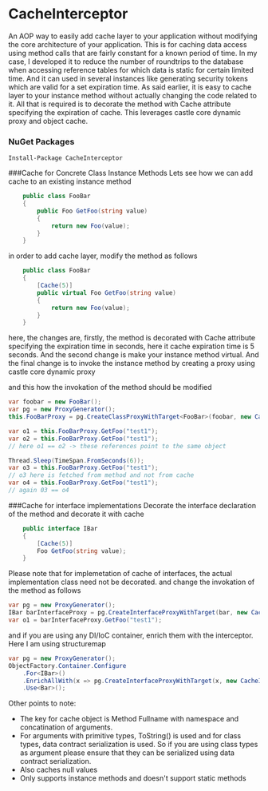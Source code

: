 # CacheInterceptor

An AOP way to easily add cache layer to your application without modifying the core architecture of your application. This is for caching data access using method calls that are fairly constant for a known period of time. In my case, I developed it to reduce the number of roundtrips to the database when accessing reference tables for which data is static for certain limited time. And it can used in several instances like generating security tokens which are valid for a set expiration time.
As said earlier, it is easy to cache layer to your instance method without actually changing the code related to it. All that is required is to decorate the method with Cache attribute specifying the expiration of cache. This leverages castle core dynamic proxy and object cache.

### NuGet Packages

```
Install-Package CacheInterceptor
```

###Cache for Concrete Class Instance Methods
Lets see how we can add cache to an existing instance method

```csharp
    public class FooBar
    {
        public Foo GetFoo(string value)
        {
            return new Foo(value);
        }
    }
```
in order to add cache layer, modify the method as follows
```csharp
    public class FooBar
    {
        [Cache(5)]
        public virtual Foo GetFoo(string value)
        {
            return new Foo(value);
        }
    }
```
here, the changes are, firstly, the method is decorated with Cache attribute specifying the expiration time in seconds, here it cache expiration time is 5 seconds. And the second change is make your instance method virtual.
And the final change is to invoke the instance method by creating a proxy using castle core dynamic proxy

and this how the invokation of the method should be modified
```csharp
var foobar = new FooBar();
var pg = new ProxyGenerator();
this.FooBarProxy = pg.CreateClassProxyWithTarget<FooBar>(foobar, new CacheInterceptor());

var o1 = this.FooBarProxy.GetFoo("test1");
var o2 = this.FooBarProxy.GetFoo("test1");
// here o1 == o2 -> these references point to the same object

Thread.Sleep(TimeSpan.FromSeconds(6));
var o3 = this.FooBarProxy.GetFoo("test1");
// o3 here is fetched from method and not from cache
var o4 = this.FooBarProxy.GetFoo("test1");
// again 03 == o4
```
###Cache for interface implementations
Decorate the interface declaration of the method and decorate it with cache
```csharp
    public interface IBar
    {
        [Cache(5)]
        Foo GetFoo(string value);
    }
```
Please note that for implemetation of cache of interfaces, the actual implementation class need not be decorated.
and change the invokation of the method as follows
```csharp
var pg = new ProxyGenerator();
IBar barInterfaceProxy = pg.CreateInterfaceProxyWithTarget(bar, new CacheInterceptor());
var o1 = barInterfaceProxy.GetFoo("test1");
```
and if you are using any DI/IoC container, enrich them with the interceptor. Here I am using structuremap
```csharp
var pg = new ProxyGenerator();
ObjectFactory.Container.Configure
    .For<IBar>()
    .EnrichAllWith(x => pg.CreateInterfaceProxyWithTarget(x, new CacheInterceptor()))
    .Use<Bar>();
```

Other points to note:
* The key for cache object is Method Fullname with namespace and concatination of arguments.
* For arguments with primitive types, ToString() is used and for class types, data contract serialization is used. So if you are using class types as argument please ensure that they can be serialized using data contract serialization.
* Also caches null values
* Only supports instance methods and doesn't support static methods


